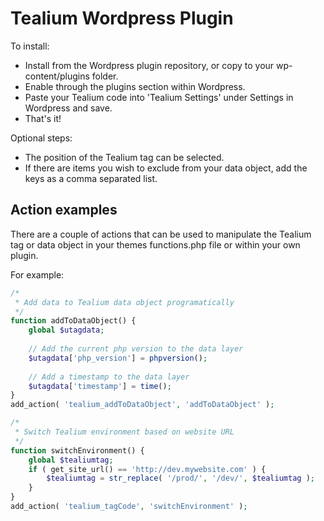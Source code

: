 Tealium Wordpress Plugin
========================

To install:

* Install from the Wordpress plugin repository, or copy to your wp-content/plugins folder.
* Enable through the plugins section within Wordpress.
* Paste your Tealium code into 'Tealium Settings' under Settings in Wordpress and save.
* That's it!

Optional steps:

* The position of the Tealium tag can be selected.
* If there are items you wish to exclude from your data object, add the keys as a comma separated list.

Action examples
---------------

There are a couple of actions that can be used to manipulate the Tealium tag or data object in your themes functions.php file or within your own plugin.

For example:

```php
/*
 * Add data to Tealium data object programatically
 */
function addToDataObject() {
	global $utagdata;
	
	// Add the current php version to the data layer
	$utagdata['php_version'] = phpversion();
	
	// Add a timestamp to the data layer
	$utagdata['timestamp'] = time();
}
add_action( 'tealium_addToDataObject', 'addToDataObject' );

/*
 * Switch Tealium environment based on website URL
 */
function switchEnvironment() {
	global $tealiumtag;
	if ( get_site_url() == 'http://dev.mywebsite.com' ) {
		$tealiumtag = str_replace( '/prod/', '/dev/', $tealiumtag );
	}
}
add_action( 'tealium_tagCode', 'switchEnvironment' );
```

